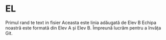 # EL
Primul rand te text in fisier
Aceasta este linia adăugată de Elev B
Echipa noastră este formată din Elev A și Elev B. Împreună lucrăm pentru a învăța Git.

